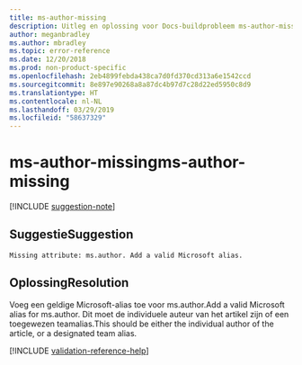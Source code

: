 ```yaml
---
title: ms-author-missing
description: Uitleg en oplossing voor Docs-buildprobleem ms-author-missing
author: meganbradley
ms.author: mbradley
ms.topic: error-reference
ms.date: 12/20/2018
ms.prod: non-product-specific
ms.openlocfilehash: 2eb4899febda438ca7d0fd370cd313a6e1542ccd
ms.sourcegitcommit: 8e897e90268a8a87dc4b97d7c28d22ed5950c8d9
ms.translationtype: HT
ms.contentlocale: nl-NL
ms.lasthandoff: 03/29/2019
ms.locfileid: "58637329"
---
```

# <a name="ms-author-missing"></a><span data-ttu-id="9d714-103">ms-author-missing</span><span class="sxs-lookup"><span data-stu-id="9d714-103">ms-author-missing</span></span>

[!INCLUDE [suggestion-note](includes/suggestion-note.md)]

## <a name="suggestion"></a><span data-ttu-id="9d714-104">Suggestie</span><span class="sxs-lookup"><span data-stu-id="9d714-104">Suggestion</span></span>

`Missing attribute: ms.author. Add a valid Microsoft alias.`

## <a name="resolution"></a><span data-ttu-id="9d714-105">Oplossing</span><span class="sxs-lookup"><span data-stu-id="9d714-105">Resolution</span></span>

<span data-ttu-id="9d714-106">Voeg een geldige Microsoft-alias toe voor ms.author.</span><span class="sxs-lookup"><span data-stu-id="9d714-106">Add a valid Microsoft alias for ms.author.</span></span> <span data-ttu-id="9d714-107">Dit moet de individuele auteur van het artikel zijn of een toegewezen teamalias.</span><span class="sxs-lookup"><span data-stu-id="9d714-107">This should be either the individual author of the article, or a designated team alias.</span></span>

<!--make sure to add this file to your includes folder and verify the path-->
[!INCLUDE [validation-reference-help](includes/validation-reference-help.md)]